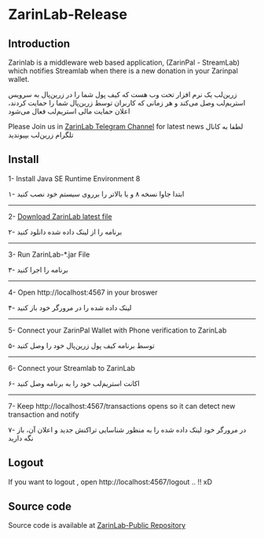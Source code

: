 # ZarinLab-Release

## Introduction
Zarinlab is a middleware web based application, (ZarinPal - StreamLab) which notifies Streamlab when there is a new donation in your Zarinpal wallet.

زرین‌لب یک نرم افزار تحت وب هست که کیف پول شما را در  زرین‌پال به سرویس استریم‌لب وصل می‌کند و هر زمانی که کاربران توسط زرین‌پال شما را حمایت کردند، اعلان حمایت مالی استریم‌لب فعال می‌شود

Please Join us in [ZarinLab Telegram Channel](https://t.me/ZarinLab) for latest news
لطفا به کانال تلگرام زرین‌لب بپیوندید


## Install
1- Install Java SE Runtime Environment 8

۱- ابتدا جاوا نسخه ۸ و یا بالاتر را برروی سیستم خود نصب کنید

--------------------------------------------------------------

2- [Download ZarinLab latest file](https://github.com/pouyaam/ZarinLab-Release/raw/master/ZarinLab-1.3-EARLY-ACCESS.jar)

۲- برنامه را از لینک داده شده دانلود کنید

--------------------------------------------------------------

3- Run ZarinLab-*.jar File

۳- برنامه را اجرا کنید

--------------------------------------------------------------

4- Open http://localhost:4567 in your broswer

۴- لینک داده شده را در مرورگر خود باز کنید

--------------------------------------------------------------

5- Connect your ZarinPal Wallet with Phone verification to ZarinLab

۵- توسط برنامه کیف پول زرین‌پال خود را وصل کنید

--------------------------------------------------------------

6- Connect your Streamlab to ZarinLab

۶- اکانت استریم‌لب خود را به برنامه وصل کنید

--------------------------------------------------------------

7- Keep http://localhost:4567/transactions opens so it can detect new transaction and notify

۷- در مرورگر خود لینک داده شده را به منظور شناسایی تراکنش جدید و اعلان آن، باز نگه دارید

## Logout
If you want to logout , open http://localhost:4567/logout .. !! xD 

## Source code
Source code is available at [ZarinLab-Public Repository](https://github.com/pouyaam/ZarinLab-Public)



